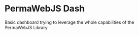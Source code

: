 # PermaWebJS Dash

Basic dashboard trying to leverage the whole capabilities of the PermaWebJS Library
